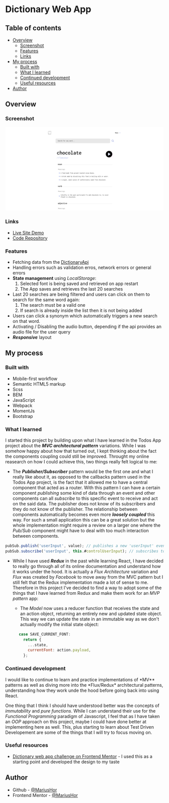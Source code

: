 # Dictionary Web App

## Table of contents

- [Overview](#overview)
  - [Screenshot](#screenshot)
  - [Features](#features)
  - [Links](#links)
- [My process](#my-process)
  - [Built with](#built-with)
  - [What I learned](#what-i-learned)
  - [Continued development](#continued-development)
  - [Useful resources](#useful-resources)
- [Author](#author)

## Overview

### Screenshot

![](./src/assets/dictionary-web-app-preview.png)

### Links

- [Live Site Demo](https://dictionary-webapp-vanilla-js.netlify.app/)
- [Code Repository](https://github.com/MariusHor/dictionary-web-app)

### Features

- Fetching data from the [DictionaryApi](https://dictionaryapi.dev/)
- Handling errors such as validation erros, network errors or general errors
- **State management** using _*LocalStorage*_:
  1. Selected font is being saved and retrieved on app restart
  2. The App saves and retrieves the last 20 searches
- Last 20 searches are being filtered and users can click on them to search for the same word again:
  1. The search must be a valid one
  2. If search is already inside the list then it is not being added
- Users can click a synonym which automatically triggers a new search on that word.
- Activating / Disabling the audio button, depending if the api provides an audio file for the user query
- **_Responsive_** layout

## My process

### Built with

- Mobile-first workflow
- Semantic HTML5 markup
- Scss
- BEM
- JavaScript
- Webpack
- MomentJs
- Bootstrap

### What I learned

I started this project by building upon what I have learned in the Todos App project about the **_MVC architectural pattern_** variations. While I was somehow happy about how that turned out, I kept thinking about the fact the components coupling could still be improved. Throught my online reasearch on how I could achieve this, two things really felt logical to me:

- The **_Publisher/Subscriber_** pattern would be the first one and what I really like about it, as opposed to the callbacks pattern used in the Todos App project, is the fact that it allowed me to have a central component that acted as a router. With this pattern I can have a certain component _publishing_ some kind of data through an event and other components can all _subscribe_ to this specific event to receive and act on the said data. The publisher does not know of its subscribers and they do not know of the publisher. The relationship between components automatically becomes even more **_loosely coupled_** this way. For such a small application this can be a great solution but the whole implementation might require a review on a larger one where the _Pub/Sub_ component might have to deal with too much interaction between components.

```js
pubSub.publish('userInput', value); // publishes a new 'userInput' event containing the data, which is the 'value' variable
pubSub.subscribe('userInput', this.#controlUserInput); // subscribes to the 'userInput' event and provides a callback function that receives the data
```

- While I have used **_Redux_** in the past while learning React, I have decided to really go through all of its online documentation and understand how it works under the hood. It is actually a _Flux Architecture_ variation and _Flux_ was created by _Facebook_ to move away from the MVC pattern but I still felt that the Redux implementation made a lot of sense to me. Therefore in this project I've decided to find a way to adopt some of the things that I have learned from Redux and make them work for an _MVP pattern_ app:

  - The _Model_ now uses a reducer function that receives the state and an action object, returning an entirely new and updated state object. This way we can update the state in an immutable way as we don't actually modify the initial state object:

```js
      case SAVE_CURRENT_FONT:
        return {
          ...state,
          currentFont: action.payload,
        };
```

### Continued development

I would like to continue to learn and practice implementations of *MV\*\* patterns as well as diving more into the *Flux/Redux\* architectural patterns, understanding how they work unde the hood before going back into using React.

One thing that I think I should have understood better was the concepts of _immutability_ and _pure functions_. While I can understand their use for the _Functional Programming_ paradigm of Javascript, I feel that as I have taken an _OOP_ approach on this project, maybe I could have done better at implementing here as well. This, plus starting to learn about Test Driven Developement are some of the things that I will try to focus moving on.

### Useful resources

- [Dictionary web app challenge on Frontend Mentor](https://www.frontendmentor.io/challenges/dictionary-web-app-h5wwnyuKFL) - I used this as a starting point and developed the design to my taste

## Author

- Github - [@MariusHor](https://github.com/MariusHor/)
- Frontend Mentor - [@MariusHor](https://www.frontendmentor.io/profile/MariusHor)
